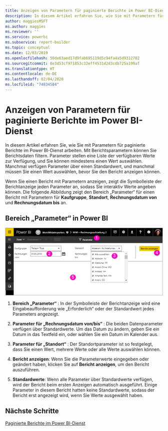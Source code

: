 ```yaml
---
title: Anzeigen von Parametern für paginierte Berichte im Power BI-Dienst
description: In diesem Artikel erfahren Sie, wie Sie mit Parametern für paginierte Berichte im Power BI-Dienst arbeiten.
author: maggiesMSFT
ms.author: maggies
ms.reviewer: ''
ms.service: powerbi
ms.subservice: report-builder
ms.topic: conceptual
ms.date: 12/03/2019
ms.openlocfilehash: 50de63aed17d9fab695119d5c94fa4a5d9312702
ms.sourcegitcommit: 8e3d53cf971853c32eff4531d2d3cdb725a199af
ms.translationtype: HT
ms.contentlocale: de-DE
ms.lasthandoff: 02/04/2020
ms.locfileid: "74834584"
---
```

# <a name="view-parameters-for-paginated-reports-in-the-power-bi-service"></a>Anzeigen von Parametern für paginierte Berichte im Power BI-Dienst

In diesem Artikel erfahren Sie, wie Sie mit Parametern für paginierte Berichte im Power BI-Dienst arbeiten.  Mit Berichtsparametern können Sie Berichtsdaten filtern. Parameter stellen eine Liste der verfügbaren Werte zur Verfügung, und Sie können mindestens einen Wert auswählen. Manchmal verfügen Parameter über einen Standardwert, und manchmal müssen Sie einen Wert auswählen, bevor Sie den Bericht anzeigen können.  

Wenn Sie einen Bericht mit Parametern anzeigen, zeigt die Symbolleiste der Berichtanzeige jeden Parameter an, sodass Sie interaktiv Werte angeben können. Die folgende Abbildung zeigt den Bereich „Parameter“ für einen Bericht mit Parametern für **Kaufgruppe**, **Standort**, **Rechnungsdatum von** und **Rechnungsdatum bis** an.  

## <a name="parameters-pane-in-the-power-bi-service"></a>Bereich „Parameter“ in Power BI

![Anzeigen von paginierten Berichten mit Parametern](media/paginated-reports-view-parameters/power-bi-paginated-view-parameters.png)
  
1.  **Bereich „Parameter“** : In der Symbolleiste der Berichtanzeige wird eine Eingabeaufforderung wie „Erforderlich“ oder der Standardwert jedes Parameters angezeigt.    
  
2.  **Parameter für „Rechnungsdatum von/bis“** : Die beiden Datenparameter verfügen über Standardwerte. Um das Datum zu ändern, geben Sie ein Datum in das Textfeld ein, oder wählen Sie ein Datum im Kalender aus.  
  
3.  **Parameter für „Standort“** : Der Standortparameter ist so festgelegt, dass Sie einen Wert, mehrere Werte oder alle Werte auswählen können. 
  
4.  **Bericht anzeigen**: Wenn Sie die Parameterwerte eingegeben oder geändert haben, klicken Sie auf **Bericht anzeigen**, um den Bericht auszuführen. 

5. **Standardwerte**: Wenn alle Parameter über Standardwerte verfügen, wird der Bericht beim ersten Anzeigen automatisch ausgeführt. Einige Parameter in diesem Bericht hatten keine Standardwerte, sodass der Bericht erst angezeigt wird, wenn Sie Werte ausgewählt haben.  

## <a name="next-steps"></a>Nächste Schritte

[Paginierte Berichte im Power BI-Dienst](end-user-paginated-report.md)
